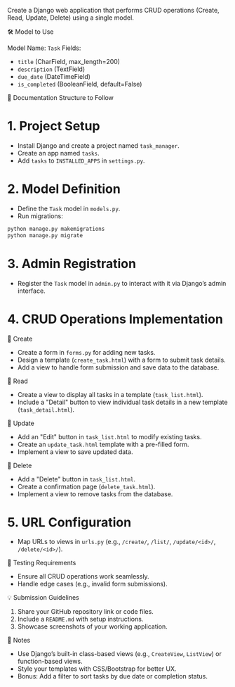 Create a Django web application that performs CRUD operations (Create, Read, Update, Delete) using a single model.






 🛠️ Model to Use


Model Name: `Task`
Fields:


- `title` (CharField, max_length=200)
- `description` (TextField)
- `due_date` (DateTimeField)
- `is_completed` (BooleanField, default=False)






 📂 Documentation Structure to Follow


# 1. Project Setup


- Install Django and create a project named `task_manager`.
- Create an app named `tasks`.
- Add `tasks` to `INSTALLED_APPS` in `settings.py`.




# 2. Model Definition


- Define the `Task` model in `models.py`.
- Run migrations:


```bash  
python manage.py makemigrations  
python manage.py migrate  
```




# 3. Admin Registration


- Register the `Task` model in `admin.py` to interact with it via Django’s admin interface.




# 4. CRUD Operations Implementation


 🔹 Create


- Create a form in `forms.py` for adding new tasks.
- Design a template (`create_task.html`) with a form to submit task details.
- Add a view to handle form submission and save data to the database.




 🔹 Read


- Create a view to display all tasks in a template (`task_list.html`).
- Include a "Detail" button to view individual task details in a new template (`task_detail.html`).




 🔹 Update


- Add an "Edit" button in `task_list.html` to modify existing tasks.
- Create an `update_task.html` template with a pre-filled form.
- Implement a view to save updated data.




 🔹 Delete


- Add a "Delete" button in `task_list.html`.
- Create a confirmation page (`delete_task.html`).
- Implement a view to remove tasks from the database.




# 5. URL Configuration


- Map URLs to views in `urls.py` (e.g., `/create/`, `/list/`, `/update/<id>/`, `/delete/<id>/`).






 🧪 Testing Requirements


- Ensure all CRUD operations work seamlessly.
- Handle edge cases (e.g., invalid form submissions).






 💡 Submission Guidelines


1. Share your GitHub repository link or code files.
2. Include a `README.md` with setup instructions.
3. Showcase screenshots of your working application.






 📝 Notes
- Use Django’s built-in class-based views (e.g., `CreateView`, `ListView`) or function-based views.
- Style your templates with CSS/Bootstrap for better UX.
- Bonus: Add a filter to sort tasks by due date or completion status.







